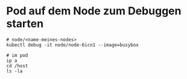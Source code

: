 # Pod auf dem Node zum Debuggen starten 

```
# node/<name-meines-nodes>
kubectl debug -it node/node-6icn1 --image=busybox
```

```
# im pod
ip a
cd /host
ls -la
```
